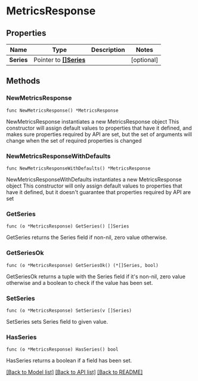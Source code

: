# MetricsResponse

## Properties

Name | Type | Description | Notes
------------ | ------------- | ------------- | -------------
**Series** | Pointer to [**[]Series**](Series.md) |  | [optional] 

## Methods

### NewMetricsResponse

`func NewMetricsResponse() *MetricsResponse`

NewMetricsResponse instantiates a new MetricsResponse object
This constructor will assign default values to properties that have it defined,
and makes sure properties required by API are set, but the set of arguments
will change when the set of required properties is changed

### NewMetricsResponseWithDefaults

`func NewMetricsResponseWithDefaults() *MetricsResponse`

NewMetricsResponseWithDefaults instantiates a new MetricsResponse object
This constructor will only assign default values to properties that have it defined,
but it doesn't guarantee that properties required by API are set

### GetSeries

`func (o *MetricsResponse) GetSeries() []Series`

GetSeries returns the Series field if non-nil, zero value otherwise.

### GetSeriesOk

`func (o *MetricsResponse) GetSeriesOk() (*[]Series, bool)`

GetSeriesOk returns a tuple with the Series field if it's non-nil, zero value otherwise
and a boolean to check if the value has been set.

### SetSeries

`func (o *MetricsResponse) SetSeries(v []Series)`

SetSeries sets Series field to given value.

### HasSeries

`func (o *MetricsResponse) HasSeries() bool`

HasSeries returns a boolean if a field has been set.


[[Back to Model list]](../README.md#documentation-for-models) [[Back to API list]](../README.md#documentation-for-api-endpoints) [[Back to README]](../README.md)


